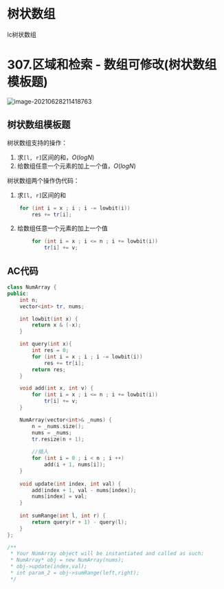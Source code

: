 # 树状数组

lc树状数组

# 307.区域和检索 - 数组可修改(树状数组模板题)

![image-20210628211418763](https://gitee.com/xddadd/cloud-image/raw/master/image-20210628211418763.png)

## 树状数组模板题

树状数组支持的操作：

1. 求`[l, r]`区间的和，$O(logN)$
2. 给数组任意一个元素的加上一个值，$O(logN)$

树状数组两个操作伪代码：

1. 求`[l, r]`区间的和

```cpp
    for (int i = x ; i ; i -= lowbit(i)) 
        res += tr[i];
```
2. 给数组任意一个元素的加上一个值

```cpp
        for (int i = x ; i <= n ; i += lowbit(i)) 
            tr[i] += v;
```

## AC代码

```cpp
class NumArray {
public:
    int n;
    vector<int> tr, nums;

    int lowbit(int x) {
        return x & (-x);
    }

    int query(int x){
        int res = 0;
        for (int i = x ; i ; i -= lowbit(i)) 
            res += tr[i];
        return res;
    }

    void add(int x, int v) {
        for (int i = x ; i <= n ; i += lowbit(i)) 
            tr[i] += v;
    }

    NumArray(vector<int>& _nums) {
        n = _nums.size();
        nums = _nums;
        tr.resize(n + 1);
        
        //插入
        for (int i = 0 ; i < n ; i ++) 
            add(i + 1, nums[i]);
    }
    
    void update(int index, int val) {
        add(index + 1, val - nums[index]);
        nums[index] = val;
    }
    
    int sumRange(int l, int r) {
        return query(r + 1) - query(l);
    }
};

/**
 * Your NumArray object will be instantiated and called as such:
 * NumArray* obj = new NumArray(nums);
 * obj->update(index,val);
 * int param_2 = obj->sumRange(left,right);
 */
```

